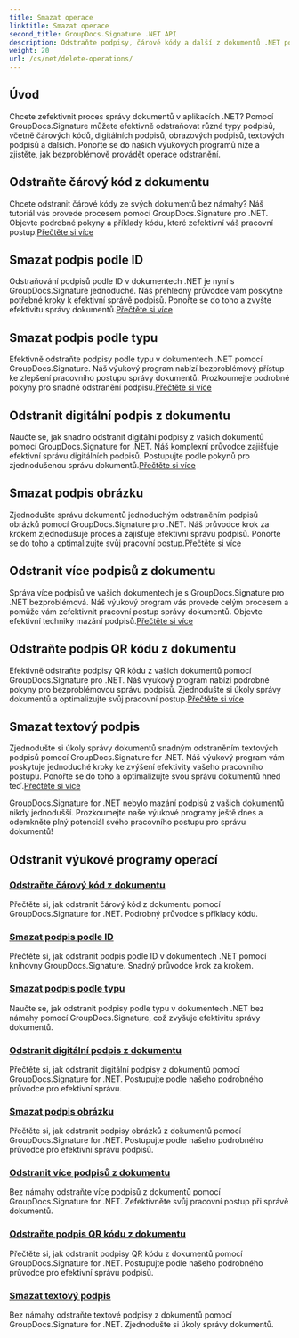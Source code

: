 ```yaml
---
title: Smazat operace
linktitle: Smazat operace
second_title: GroupDocs.Signature .NET API
description: Odstraňte podpisy, čárové kódy a další z dokumentů .NET pomocí GroupDocs.Signature. Prozkoumejte výukové programy pro efektivní správu dokumentů hned teď!
weight: 20
url: /cs/net/delete-operations/
---
```

## Úvod

Chcete zefektivnit proces správy dokumentů v aplikacích .NET? Pomocí GroupDocs.Signature můžete efektivně odstraňovat různé typy podpisů, včetně čárových kódů, digitálních podpisů, obrazových podpisů, textových podpisů a dalších. Ponořte se do našich výukových programů níže a zjistěte, jak bezproblémově provádět operace odstranění.

## Odstraňte čárový kód z dokumentu
 Chcete odstranit čárové kódy ze svých dokumentů bez námahy? Náš tutoriál vás provede procesem pomocí GroupDocs.Signature pro .NET. Objevte podrobné pokyny a příklady kódu, které zefektivní váš pracovní postup.[Přečtěte si více](./delete-barcode/)

## Smazat podpis podle ID
 Odstraňování podpisů podle ID v dokumentech .NET je nyní s GroupDocs.Signature jednoduché. Náš přehledný průvodce vám poskytne potřebné kroky k efektivní správě podpisů. Ponořte se do toho a zvyšte efektivitu správy dokumentů.[Přečtěte si více](./delete-signature-by-id/)

## Smazat podpis podle typu
Efektivně odstraňte podpisy podle typu v dokumentech .NET pomocí GroupDocs.Signature. Náš výukový program nabízí bezproblémový přístup ke zlepšení pracovního postupu správy dokumentů. Prozkoumejte podrobné pokyny pro snadné odstranění podpisu.[Přečtěte si více](./delete-signature-by-type/)

## Odstranit digitální podpis z dokumentu
 Naučte se, jak snadno odstranit digitální podpisy z vašich dokumentů pomocí GroupDocs.Signature for .NET. Náš komplexní průvodce zajišťuje efektivní správu digitálních podpisů. Postupujte podle pokynů pro zjednodušenou správu dokumentů.[Přečtěte si více](./delete-digital-signature/)

## Smazat podpis obrázku
 Zjednodušte správu dokumentů jednoduchým odstraněním podpisů obrázků pomocí GroupDocs.Signature pro .NET. Náš průvodce krok za krokem zjednodušuje proces a zajišťuje efektivní správu podpisů. Ponořte se do toho a optimalizujte svůj pracovní postup.[Přečtěte si více](./delete-image-signature/)

## Odstranit více podpisů z dokumentu
Správa více podpisů ve vašich dokumentech je s GroupDocs.Signature pro .NET bezproblémová. Náš výukový program vás provede celým procesem a pomůže vám zefektivnit pracovní postup správy dokumentů. Objevte efektivní techniky mazání podpisů.[Přečtěte si více](./delete-multiple-signatures/)

## Odstraňte podpis QR kódu z dokumentu
 Efektivně odstraňte podpisy QR kódu z vašich dokumentů pomocí GroupDocs.Signature pro .NET. Náš výukový program nabízí podrobné pokyny pro bezproblémovou správu podpisů. Zjednodušte si úkoly správy dokumentů a optimalizujte svůj pracovní postup.[Přečtěte si více](./delete-qr-code-signature/)

## Smazat textový podpis
 Zjednodušte si úkoly správy dokumentů snadným odstraněním textových podpisů pomocí GroupDocs.Signature for .NET. Náš výukový program vám poskytuje jednoduché kroky ke zvýšení efektivity vašeho pracovního postupu. Ponořte se do toho a optimalizujte svou správu dokumentů hned teď.[Přečtěte si více](./delete-text-signature/)

GroupDocs.Signature for .NET nebylo mazání podpisů z vašich dokumentů nikdy jednodušší. Prozkoumejte naše výukové programy ještě dnes a odemkněte plný potenciál svého pracovního postupu pro správu dokumentů!
## Odstranit výukové programy operací
### [Odstraňte čárový kód z dokumentu](./delete-barcode/)
Přečtěte si, jak odstranit čárový kód z dokumentu pomocí GroupDocs.Signature for .NET. Podrobný průvodce s příklady kódu.
### [Smazat podpis podle ID](./delete-signature-by-id/)
Přečtěte si, jak odstranit podpis podle ID v dokumentech .NET pomocí knihovny GroupDocs.Signature. Snadný průvodce krok za krokem.
### [Smazat podpis podle typu](./delete-signature-by-type/)
Naučte se, jak odstranit podpisy podle typu v dokumentech .NET bez námahy pomocí GroupDocs.Signature, což zvyšuje efektivitu správy dokumentů.
### [Odstranit digitální podpis z dokumentu](./delete-digital-signature/)
Přečtěte si, jak odstranit digitální podpisy z dokumentů pomocí GroupDocs.Signature for .NET. Postupujte podle našeho podrobného průvodce pro efektivní správu.
### [Smazat podpis obrázku](./delete-image-signature/)
Přečtěte si, jak odstranit podpisy obrázků z dokumentů pomocí GroupDocs.Signature for .NET. Postupujte podle našeho podrobného průvodce pro efektivní správu podpisů.
### [Odstranit více podpisů z dokumentu](./delete-multiple-signatures/)
Bez námahy odstraňte více podpisů z dokumentů pomocí GroupDocs.Signature for .NET. Zefektivněte svůj pracovní postup při správě dokumentů.
### [Odstraňte podpis QR kódu z dokumentu](./delete-qr-code-signature/)
Přečtěte si, jak odstranit podpisy QR kódu z dokumentů pomocí GroupDocs.Signature for .NET. Postupujte podle našeho podrobného průvodce pro efektivní správu podpisů.
### [Smazat textový podpis](./delete-text-signature/)
Bez námahy odstraňte textové podpisy z dokumentů pomocí GroupDocs.Signature for .NET. Zjednodušte si úkoly správy dokumentů.